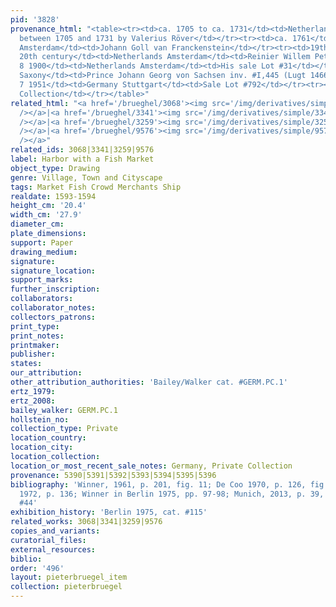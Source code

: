 ```yaml
---
pid: '3828'
provenance_html: "<table><tr><td>ca. 1705 to ca. 1731</td><td>Netherlands Delft</td><td>Acquired
  between 1705 and 1731 by Valerius Röver</td></tr><tr><td>ca. 1761</td><td>Netherlands
  Amsterdam</td><td>Johann Goll van Franckenstein</td></tr><tr><td>19th century to
  20th century</td><td>Netherlands Amsterdam</td><td>Reinier Willem Petrus De Vries</td></tr><tr><td>May
  8 1900</td><td>Netherlands Amsterdam</td><td>His sale Lot #31</td></tr><tr><td></td><td>Germany
  Saxony</td><td>Prince Johann Georg von Sachsen inv. #I,445 (Lugt 1466)</td></tr><tr><td>Nov
  7 1951</td><td>Germany Stuttgart</td><td>Sale Lot #792</td></tr><tr><td></td><td>Germany</td><td>Private
  Collection</td></tr></table>"
related_html: "<a href='/brueghel/3068'><img src='/img/derivatives/simple/3068/thumbnail.jpg'
  /></a>|<a href='/brueghel/3341'><img src='/img/derivatives/simple/3341/thumbnail.jpg'
  /></a>|<a href='/brueghel/3259'><img src='/img/derivatives/simple/3259/thumbnail.jpg'
  /></a>|<a href='/brueghel/9576'><img src='/img/derivatives/simple/9576/thumbnail.jpg'
  /></a>"
related_ids: 3068|3341|3259|9576
label: Harbor with a Fish Market
object_type: Drawing
genre: Village, Town and Cityscape
tags: Market Fish Crowd Merchants Ship
realdate: 1593-1594
height_cm: '20.4'
width_cm: '27.9'
diameter_cm:
plate_dimensions:
support: Paper
drawing_medium:
signature:
signature_location:
support_marks:
further_inscription:
collaborators:
collaborator_notes:
collectors_patrons:
print_type:
print_notes:
printmaker:
publisher:
states:
our_attribution:
other_attribution_authorities: 'Bailey/Walker cat. #GERM.PC.1'
ertz_1979:
ertz_2008:
bailey_walker: GERM.PC.1
hollstein_no:
collection_type: Private
location_country:
location_city:
location_collection:
location_or_most_recent_sale_notes: Germany, Private Collection
provenance: 5390|5391|5392|5393|5394|5395|5396
bibliography: 'Winner, 1961, p. 201, fig. 11; De Coo 1970, p. 126, fig. 123; Winner
  1972, p. 136; Winner in Berlin 1975, pp. 97-98; Munich, 2013, p. 39, p. 252, cat.
  #44'
exhibition_history: 'Berlin 1975, cat. #115'
related_works: 3068|3341|3259|9576
copies_and_variants:
curatorial_files:
external_resources:
biblio:
order: '496'
layout: pieterbruegel_item
collection: pieterbruegel
---
```


